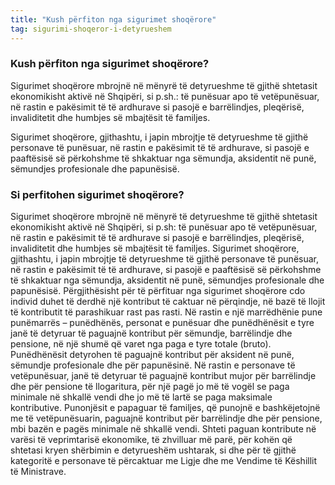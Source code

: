 ```yaml
---
title: "Kush përfiton nga sigurimet shoqërore"
tag: sigurimi-shoqeror-i-detyrueshem
---
```


### Kush përfiton nga sigurimet shoqërore?

Sigurimet shoqërore mbrojnë në mënyrë të detyrueshme të gjithë shtetasit ekonomikisht aktivë në Shqipëri, si p.sh.: të punësuar apo të vetëpunësuar, në rastin e pakësimit të të ardhurave si pasojë e barrëlindjes, pleqërisë, invaliditetit dhe humbjes së mbajtësit të familjes.

Sigurimet shoqërore, gjithashtu, i japin mbrojtje të detyrueshme të gjithë personave të punësuar, në rastin e pakësimit të të ardhurave, si pasojë e paaftësisë së përkohshme të shkaktuar nga sëmundja, aksidentit në punë, sëmundjes profesionale dhe papunësisë.

### Si perfitohen sigurimet shoqërore? 
Sigurimet shoqërore mbrojnë në mënyrë të detyrueshme të gjithë shtetasit ekonomikisht aktivë në Shqipëri, si p.sh: të punësuar apo të vetëpunësuar, në rastin e pakësimit të të ardhurave si pasojë e barrëlindjes, pleqërisë, invaliditetit dhe humbjes së mbajtësit të familjes.
Sigurimet shoqërore, gjithashtu, i japin mbrojtje të detyrueshme të gjithë personave të punësuar, në rastin e pakësimit të të ardhurave, si pasojë e paaftësisë së përkohshme të shkaktuar nga sëmundja, aksidentit në punë, sëmundjes profesionale dhe papunësisë.
Përgjithësisht për të përfituar nga sigurimet shoqërore cdo individ duhet të derdhë një kontribut të caktuar në përqindje, në bazë të llojit të kontributit të parashikuar rast pas rasti. 
Në rastin e një marrëdhënie pune punëmarrës – punëdhënës, personat e punësuar dhe punëdhënësit e tyre janë të detyruar të paguajnë kontribut për sëmundje, barrëlindje dhe pensione, në një shumë që varet nga paga e tyre totale (bruto). 
Punëdhënësit detyrohen të paguajnë kontribut për aksident në punë, sëmundje profesionale dhe për papunësinë. 
Në rastin e personave të vetëpunësuar, janë të detyruar të paguajnë kontribut mujor për barrëlindje dhe për pensione të llogaritura, për një pagë jo më të vogël se paga minimale në shkallë vendi dhe jo më të lartë se paga maksimale kontributive.
Punonjësit e papaguar të familjes, që punojnë e bashkëjetojnë me të vetëpunësuarin, paguajnë kontribut për barrëlindje dhe për pensione, mbi bazën e pagës minimale në shkallë vendi. 
Shteti paguan kontribute në varësi të veprimtarisë ekonomike, të zhvilluar më parë, për kohën që shtetasi kryen shërbimin e detyrueshëm ushtarak, si dhe për të gjithë kategoritë e personave të përcaktuar me Ligje dhe me Vendime të Këshillit të Ministrave.
